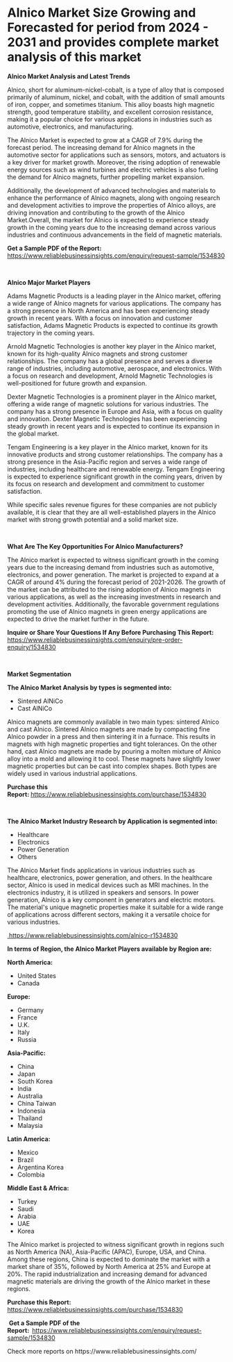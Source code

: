 <p><h1>Alnico Market Size Growing and Forecasted for period from 2024 - 2031 and provides complete market analysis of this market</h1></p><p><strong>Alnico Market Analysis and Latest Trends</strong></p>
<p><p>Alnico, short for aluminum-nickel-cobalt, is a type of alloy that is composed primarily of aluminum, nickel, and cobalt, with the addition of small amounts of iron, copper, and sometimes titanium. This alloy boasts high magnetic strength, good temperature stability, and excellent corrosion resistance, making it a popular choice for various applications in industries such as automotive, electronics, and manufacturing.</p><p>The Alnico Market is expected to grow at a CAGR of 7.9% during the forecast period. The increasing demand for Alnico magnets in the automotive sector for applications such as sensors, motors, and actuators is a key driver for market growth. Moreover, the rising adoption of renewable energy sources such as wind turbines and electric vehicles is also fueling the demand for Alnico magnets, further propelling market expansion.</p><p>Additionally, the development of advanced technologies and materials to enhance the performance of Alnico magnets, along with ongoing research and development activities to improve the properties of Alnico alloys, are driving innovation and contributing to the growth of the Alnico Market.Overall, the market for Alnico is expected to experience steady growth in the coming years due to the increasing demand across various industries and continuous advancements in the field of magnetic materials.</p></p>
<p><strong>Get a Sample PDF of the Report:&nbsp;</strong> <a href="https://www.reliablebusinessinsights.com/enquiry/request-sample/1534830">https://www.reliablebusinessinsights.com/enquiry/request-sample/1534830</a></p>
<p>&nbsp;</p>
<p><strong>Alnico Major Market Players</strong></p>
<p><p>Adams Magnetic Products is a leading player in the Alnico market, offering a wide range of Alnico magnets for various applications. The company has a strong presence in North America and has been experiencing steady growth in recent years. With a focus on innovation and customer satisfaction, Adams Magnetic Products is expected to continue its growth trajectory in the coming years.</p><p>Arnold Magnetic Technologies is another key player in the Alnico market, known for its high-quality Alnico magnets and strong customer relationships. The company has a global presence and serves a diverse range of industries, including automotive, aerospace, and electronics. With a focus on research and development, Arnold Magnetic Technologies is well-positioned for future growth and expansion.</p><p>Dexter Magnetic Technologies is a prominent player in the Alnico market, offering a wide range of magnetic solutions for various industries. The company has a strong presence in Europe and Asia, with a focus on quality and innovation. Dexter Magnetic Technologies has been experiencing steady growth in recent years and is expected to continue its expansion in the global market.</p><p>Tengam Engineering is a key player in the Alnico market, known for its innovative products and strong customer relationships. The company has a strong presence in the Asia-Pacific region and serves a wide range of industries, including healthcare and renewable energy. Tengam Engineering is expected to experience significant growth in the coming years, driven by its focus on research and development and commitment to customer satisfaction.</p><p>While specific sales revenue figures for these companies are not publicly available, it is clear that they are all well-established players in the Alnico market with strong growth potential and a solid market size.</p></p>
<p>&nbsp;</p>
<p><strong>What Are The Key Opportunities For Alnico Manufacturers?</strong></p>
<p><p>The Alnico market is expected to witness significant growth in the coming years due to the increasing demand from industries such as automotive, electronics, and power generation. The market is projected to expand at a CAGR of around 4% during the forecast period of 2021-2026. The growth of the market can be attributed to the rising adoption of Alnico magnets in various applications, as well as the increasing investments in research and development activities. Additionally, the favorable government regulations promoting the use of Alnico magnets in green energy applications are expected to drive the market further in the future.</p></p>
<p><strong>Inquire or Share Your Questions If Any Before Purchasing This Report:</strong> <a href="https://www.reliablebusinessinsights.com/enquiry/pre-order-enquiry/1534830">https://www.reliablebusinessinsights.com/enquiry/pre-order-enquiry/1534830</a></p>
<p>&nbsp;</p>
<p><strong>Market Segmentation</strong></p>
<p><strong>The Alnico Market Analysis by types is segmented into:</strong></p>
<p><ul><li>Sintered AlNiCo</li><li>Cast AlNiCo</li></ul></p>
<p><p>Alnico magnets are commonly available in two main types: sintered Alnico and cast Alnico. Sintered Alnico magnets are made by compacting fine Alnico powder in a press and then sintering it in a furnace. This results in magnets with high magnetic properties and tight tolerances. On the other hand, cast Alnico magnets are made by pouring a molten mixture of Alnico alloy into a mold and allowing it to cool. These magnets have slightly lower magnetic properties but can be cast into complex shapes. Both types are widely used in various industrial applications.</p></p>
<p><strong>Purchase this Report:&nbsp;</strong><a href="https://www.reliablebusinessinsights.com/purchase/1534830">https://www.reliablebusinessinsights.com/purchase/1534830</a></p>
<p>&nbsp;</p>
<p><strong>The Alnico Market Industry Research by Application is segmented into:</strong></p>
<p><ul><li>Healthcare</li><li>Electronics</li><li>Power Generation</li><li>Others</li></ul></p>
<p><p>The Alnico Market finds applications in various industries such as healthcare, electronics, power generation, and others. In the healthcare sector, Alnico is used in medical devices such as MRI machines. In the electronics industry, it is utilized in speakers and sensors. In power generation, Alnico is a key component in generators and electric motors. The material's unique magnetic properties make it suitable for a wide range of applications across different sectors, making it a versatile choice for various industries.</p></p>
<p><a href="https://www.reliablebusinessinsights.com/alnico-r1534830">&nbsp;https://www.reliablebusinessinsights.com/alnico-r1534830</a></p>
<p><strong>In terms of Region, the Alnico Market Players available by Region are:</strong></p>
<p>
    <p> <strong> North America: </strong>
        <ul>
            <li>United States</li>
            <li>Canada</li>
        </ul>
        </p> 
    <p> <strong> Europe: </strong>
        <ul>
            <li>Germany</li>
            <li>France</li>
            <li>U.K.</li>
            <li>Italy</li>
            <li>Russia</li>
        </ul>
        </p> 
    <p> <strong> Asia-Pacific: </strong>
        <ul>
            <li>China</li>
            <li>Japan</li>
            <li>South Korea</li>
            <li>India</li>
            <li>Australia</li>
            <li>China Taiwan</li>
            <li>Indonesia</li>
            <li>Thailand</li>
            <li>Malaysia</li>
        </ul>
        </p> 
    <p> <strong> Latin America: </strong>
        <ul>
            <li>Mexico</li>
            <li>Brazil</li>
            <li>Argentina Korea</li>
            <li>Colombia</li>
        </ul>
        </p> 
    <p> <strong> Middle East & Africa: </strong>
        <ul>
            <li>Turkey</li>
            <li>Saudi</li>
            <li>Arabia</li>
            <li>UAE</li>
            <li>Korea</li>
        </ul>
    </p>
    </p>
<p><p>The Alnico market is projected to witness significant growth in regions such as North America (NA), Asia-Pacific (APAC), Europe, USA, and China. Among these regions, China is expected to dominate the market with a market share of 35%, followed by North America at 25% and Europe at 20%. The rapid industrialization and increasing demand for advanced magnetic materials are driving the growth of the Alnico market in these regions.</p></p>
<p><strong>Purchase this Report: </strong><a href="https://www.reliablebusinessinsights.com/purchase/1534830">https://www.reliablebusinessinsights.com/purchase/1534830</a></p>
<p>&nbsp;<strong>Get a Sample PDF of the Report:&nbsp;&nbsp;</strong><a href="https://www.reliablebusinessinsights.com/enquiry/request-sample/1534830">https://www.reliablebusinessinsights.com/enquiry/request-sample/1534830</a></p>
<p><strong></strong></p>
<p>Check more reports on https://www.reliablebusinessinsights.com/</p>